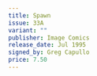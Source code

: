 ```yaml
---
title: Spawn
issue: 33A
variant: ""
publisher: Image Comics
release_date: Jul 1995
signed_by: Greg Capullo
price: 7.50
---
```

